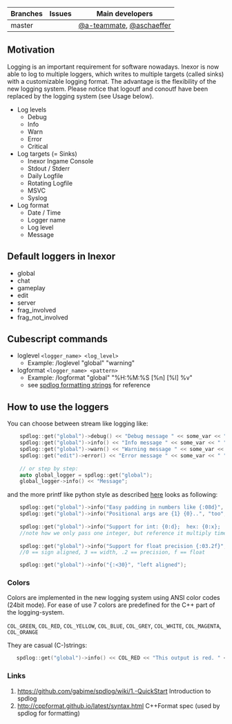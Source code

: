 Branches | Issues | Main developers
--- | --- | --- 
master |   | [@a-teammate](/a-teammate), [@aschaeffer](/aschaeffer)

## Motivation

Logging is an important requirement for software nowadays. Inexor is now able to log to multiple loggers, which writes to multiple targets (called sinks) with a customizable logging format. The advantage is the flexibility of the new logging system. Please notice that logoutf and conoutf have been replaced by the logging system (see Usage below).

* Log levels
  * Debug
  * Info
  * Warn
  * Error
  * Critical
* Log targets (= Sinks)
  * Inexor Ingame Console
  * Stdout / Stderr
  * Daily Logfile
  * Rotating Logfile
  * MSVC
  * Syslog
* Log format
  * Date / Time
  * Logger name
  * Log level
  * Message

## Default loggers in Inexor

* global
* chat
* gameplay
* edit
* server
* frag_involved
* frag_not_involved

## Cubescript commands

* loglevel `<logger_name> <log_level>`
  * Example: /loglevel "global" "warning"
* logformat `<logger_name> <pattern>`
  * Example: /logformat "global" "%H:%M:%S [%n] [%l] %v"
  * see [spdlog formatting strings](https://github.com/gabime/spdlog/wiki/3.-Custom-formatting) for reference 

## How to use the loggers

You can choose between stream like logging like:
```cpp
    spdlog::get("global")->debug() << "Debug message " << some_var << " " << some_other_var;
    spdlog::get("global")->info() << "Info message " << some_var << " " << some_other_var;
    spdlog::get("global")->warn() << "Warning message " << some_var << " " << some_other_var;
    spdlog::get("edit")->error() << "Error message " << some_var << " " << some_other_var;
    
    // or step by step:
    auto global_logger = spdlog::get("global");
    global_logger->info() << "Message";
```

and the more printf like python style as described [here](http://cppformat.github.io/latest/syntax.html#formatspec) looks as following:  

```cpp
    spdlog::get("global")->info("Easy padding in numbers like {:08d}", 12);
    spdlog::get("global")->info("Positional args are {1} {0}..", "too", "supported");
 
    spdlog::get("global")->info("Support for int: {0:d};  hex: {0:x};  oct: {0:o}; bin: {0:b}", 42);
    //note how we only pass one integer, but reference it multiply times with {0}
     
    spdlog::get("global")->info("Support for float precision {:03.2f}", 1.23456);
    //0 == sign aligned, 3 == width, .2 == precision, f == float

    spdlog::get("global")->info("{:<30}", "left aligned");
```

### Colors
Colors are implemented in the new logging system using ANSI color codes (24bit mode).
For ease of use 7 colors are predefined for the C++ part of the logging-system.

`COL_GREEN`, `COL_RED`, `COL_YELLOW`, `COL_BLUE`, `COL_GREY`, `COL_WHITE`, `COL_MAGENTA`, `COL_ORANGE`

They are casual (C-)strings:

```cpp
   spdlog::get("global")->info() << COL_RED << "This output is red. " << COL_GREEN << "Followed by some green stuff";
```
### Links
1. https://github.com/gabime/spdlog/wiki/1.-QuickStart Introduction to spdlog
2. http://cppformat.github.io/latest/syntax.html C++Format spec (used by spdlog for formatting)